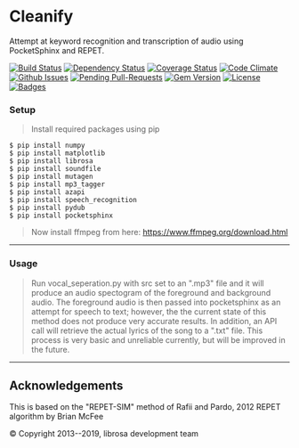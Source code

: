 # Cleanify
 Attempt at keyword recognition and transcription of audio using PocketSphinx and REPET.

[![Build Status](http://img.shields.io/travis/badges/badgerbadgerbadger.svg?style=flat-square)](https://travis-ci.org/badges/badgerbadgerbadger) [![Dependency Status](http://img.shields.io/gemnasium/badges/badgerbadgerbadger.svg?style=flat-square)](https://gemnasium.com/badges/badgerbadgerbadger) [![Coverage Status](http://img.shields.io/coveralls/badges/badgerbadgerbadger.svg?style=flat-square)](https://coveralls.io/r/badges/badgerbadgerbadger) [![Code Climate](http://img.shields.io/codeclimate/github/badges/badgerbadgerbadger.svg?style=flat-square)](https://codeclimate.com/github/badges/badgerbadgerbadger) [![Github Issues](http://githubbadges.herokuapp.com/badges/badgerbadgerbadger/issues.svg?style=flat-square)](https://github.com/badges/badgerbadgerbadger/issues) [![Pending Pull-Requests](http://githubbadges.herokuapp.com/badges/badgerbadgerbadger/pulls.svg?style=flat-square)](https://github.com/badges/badgerbadgerbadger/pulls) [![Gem Version](http://img.shields.io/gem/v/badgerbadgerbadger.svg?style=flat-square)](https://rubygems.org/gems/badgerbadgerbadger) [![License](http://img.shields.io/:license-mit-blue.svg?style=flat-square)](http://badges.mit-license.org) [![Badges](http://img.shields.io/:badges-9/9-ff6799.svg?style=flat-square)](https://github.com/badges/badgerbadgerbadger)

### Setup

> Install required packages using pip

```shell
$ pip install numpy
$ pip install matplotlib
$ pip install librosa
$ pip install soundfile
$ pip install mutagen
$ pip install mp3_tagger
$ pip install azapi
$ pip install speech_recognition
$ pip install pydub
$ pip install pocketsphinx
```

> Now install ffmpeg from here: https://www.ffmpeg.org/download.html

---
### Usage
> Run vocal_seperation.py with src set to an ".mp3" file and it will produce an audio spectogram of the foreground and background audio. The foreground audio is then passed into pocketsphinx as an attempt for speech to text; however, the the current state of this method does not produce very accurate results. In addition, an API call will retrieve the actual lyrics of the song to a ".txt" file. This process is very basic and unreliable currently, but will be improved in the future.

---

## Acknowledgements
This is based on the "REPET-SIM" method of Rafii and Pardo, 2012
REPET algorithm by Brian McFee

© Copyright 2013--2019, librosa development team
